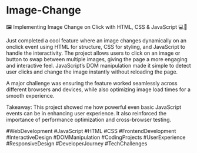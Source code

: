# Image-Change

🖼 Implementing Image Change on Click with HTML, CSS & JavaScript 💻🔄

Just completed a cool feature where an image changes dynamically on an onclick event using HTML for structure, CSS for styling, and JavaScript to handle the interactivity. The project allows users to click on an image or button to swap between multiple images, giving the page a more engaging and interactive feel. JavaScript’s DOM manipulation made it simple to detect user clicks and change the image instantly without reloading the page.

A major challenge was ensuring the feature worked seamlessly across different browsers and devices, while also optimizing image load times for a smooth experience.

Takeaway: This project showed me how powerful even basic JavaScript events can be in enhancing user experience. It also reinforced the importance of performance optimization and cross-browser testing.

#WebDevelopment #JavaScript #HTML #CSS #FrontendDevelopment #InteractiveDesign #DOMManipulation #CodingProjects #UserExperience #ResponsiveDesign #DeveloperJourney #TechChallenges
